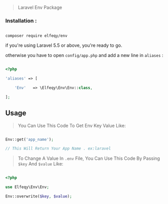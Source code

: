 > Laravel Env Package

### Installation :

```

composer require elfeqy/env

```

if you're using Laravel 5.5 or above, you're ready to go.

otherwise you have to open `config/app.php` and add a new line in `aliases` :

```php

<?php

'aliases' => [

    'Env'   => \Elfeqy\Env\Env::class,

];

```

## Usage

> You Can Use This Code To Get Env Key Value Like: 

```php

Env::get('app_name');

// This Will Return Your App Name . ex:laravel

```

> To Change A Value In `.env` File, You Can Use This Code By Passing `$key` And `$value` Like:

```php

<?php

use Elfeqy\Env\Env;

Env::overwrite($key, $value);

```
